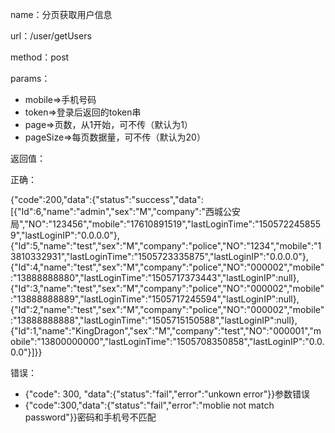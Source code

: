 name：分页获取用户信息

url：/user/getUsers

method：post

params：

* mobile=&gt;手机号码
* token=&gt;登录后返回的token串
* page=&gt;页数，从1开始，可不传（默认为1）
* pageSize=&gt;每页数据量，可不传（默认为20）

返回值：

正确：

{"code":200,"data":{"status":"success","data":\[{"Id":6,"name":"admin","sex":"M","company":"西城公安局","NO":"123456","mobile":"17610891519","lastLoginTime":"1505722458559","lastLoginIP":"0.0.0.0"},{"Id":5,"name":"test","sex":"M","company":"police","NO":"1234","mobile":"13810332931","lastLoginTime":"1505723335875","lastLoginIP":"0.0.0.0"},{"Id":4,"name":"test","sex":"M","company":"police","NO":"000002","mobile":"13888888880","lastLoginTime":"1505717373443","lastLoginIP":null},{"Id":3,"name":"test","sex":"M","company":"police","NO":"000002","mobile":"13888888889","lastLoginTime":"1505717245594","lastLoginIP":null},{"Id":2,"name":"test","sex":"M","company":"police","NO":"000002","mobile":"13888888888","lastLoginTime":"1505715150588","lastLoginIP":null},{"Id":1,"name":"KingDragon","sex":"M","company":"test","NO":"000001","mobile":"13800000000","lastLoginTime":"1505708350858","lastLoginIP":"0.0.0.0"}\]}}

错误：

* {"code": 300, "data":{"status":"fail","error":"unkown error"}}参数错误
* {"code":300,"data":{"status":"fail","error":"moblie not match password"}}密码和手机号不匹配



